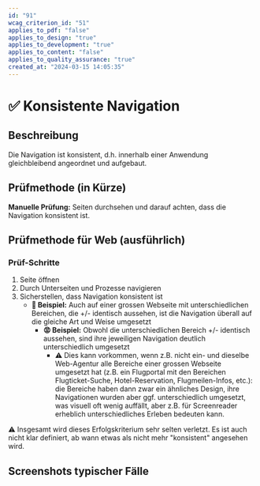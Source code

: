 ```yaml
---
id: "91"
wcag_criterion_id: "51"
applies_to_pdf: "false"
applies_to_design: "true"
applies_to_development: "true"
applies_to_content: "false"
applies_to_quality_assurance: "true"
created_at: "2024-03-15 14:05:35"
---
```


# ✅ Konsistente Navigation

## Beschreibung

Die Navigation ist konsistent, d.h. innerhalb einer Anwendung gleichbleibend angeordnet und aufgebaut.

## Prüfmethode (in Kürze)

**Manuelle Prüfung:** Seiten durchsehen und darauf achten, dass die Navigation konsistent ist.

## Prüfmethode für Web (ausführlich)

### Prüf-Schritte

1. Seite öffnen
1. Durch Unterseiten und Prozesse navigieren
1. Sicherstellen, dass Navigation konsistent ist
    - **🙂 Beispiel:** Auch auf einer grossen Webseite mit unterschiedlichen Bereichen, die +/- identisch aussehen, ist die Navigation überall auf die gleiche Art und Weise umgesetzt
        - **😡 Beispiel:** Obwohl die unterschiedlichen Bereich +/- identisch aussehen, sind ihre jeweiligen Navigation deutlich unterschiedlich umgesetzt
            - ⚠️ Dies kann vorkommen, wenn z.B. nicht ein- und dieselbe Web-Agentur alle Bereiche einer grossen Webseite umgesetzt hat (z.B. ein Flugportal mit den Bereichen Flugticket-Suche, Hotel-Reservation, Flugmeilen-Infos, etc.): die Bereiche haben dann zwar ein ähnliches Design, ihre Navigationen wurden aber ggf. unterschiedlich umgesetzt, was visuell oft wenig auffällt, aber z.B. für Screenreader erheblich unterschiedliches Erleben bedeuten kann.

⚠️ Insgesamt wird dieses Erfolgskriterium sehr selten verletzt. Es ist auch nicht klar definiert, ab wann etwas als nicht mehr "konsistent" angesehen wird.

## Screenshots typischer Fälle

